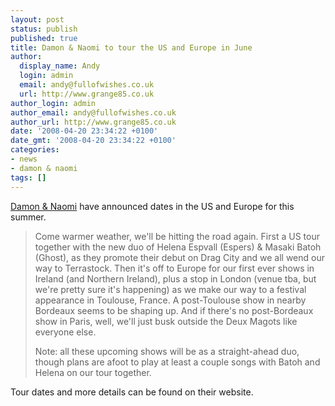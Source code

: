 ```yaml
---
layout: post
status: publish
published: true
title: Damon & Naomi to tour the US and Europe in June
author:
  display_name: Andy
  login: admin
  email: andy@fullofwishes.co.uk
  url: http://www.grange85.co.uk
author_login: admin
author_email: andy@fullofwishes.co.uk
author_url: http://www.grange85.co.uk
date: '2008-04-20 23:34:22 +0100'
date_gmt: '2008-04-20 23:34:22 +0100'
categories:
- news
- damon & naomi
tags: []
---
```

<p><a href="http://www.damonandnaomi.com/">Damon & Naomi</a> have <span class="removed_link" title="http://www.damonandnaomi.com/tourdates/tourdates1.html"> announced dates in the US and Europe for this summer</span>. </p>
<blockquote><p>Come warmer weather, we'll be hitting the road again. First a US tour together with the new duo of <span class="removed_link" title="http://www.dragcity.com/bands/helenabatoh.html">Helena Espvall (Espers) & Masaki Batoh (Ghost)</span>, as they promote their debut on Drag City and we all wend our way to Terrastock. Then it's off to Europe for our first ever shows in Ireland (and Northern Ireland), plus a stop in London (venue tba, but we're pretty sure it's happening) as we make our way to a festival appearance in Toulouse, France. A post-Toulouse show in nearby Bordeaux seems to be shaping up. And if there's no post-Bordeaux show in Paris, well, we'll just busk outside the Deux Magots like everyone else.</p>
<p>Note: all these upcoming shows will be as a straight-ahead duo, though plans are afoot to play at least a couple songs with Batoh and Helena on our tour together.</p>
</blockquote>
<p>Tour dates and more details can be found on <span class="removed_link" title="http://www.damonandnaomi.com/tourdates/tourdates1.html">their website</span>.</p>

